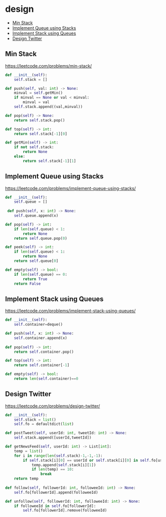 # design

+ [Min Stack](#min-stack)
+ [Implement Queue using Stacks](#implement-queue-using-stacks)
+ [Implement Stack using Queues](#implement-stack-using-queues)
+ [Design Twitter](#design-twitter)

## Min Stack

https://leetcode.com/problems/min-stack/

```python
def __init__(self):
    self.stack = []

def push(self, val: int) -> None:
    minval = self.getMin()
    if minval == None or val < minval:
        minval = val 
    self.stack.append((val,minval))

def pop(self) -> None:
    return self.stack.pop()

def top(self) -> int:
    return self.stack[-1][0]

def getMin(self) -> int:
    if not self.stack:
        return None
    else:
        return self.stack[-1][1]
```


## Implement Queue using Stacks

https://leetcode.com/problems/implement-queue-using-stacks/

```python
def __init__(self):
    self.queue = []
        
 def push(self, x: int) -> None:
    self.queue.append(x)

def pop(self) -> int:
    if len(self.queue) < 1:
        return None
    return self.queue.pop(0) 

def peek(self) -> int:
    if len(self.queue) < 1:
        return None
    return self.queue[0] 

def empty(self) -> bool:
    if len(self.queue) == 0:
        return True
    return False
```


## Implement Stack using Queues

https://leetcode.com/problems/implement-stack-using-queues/

```python
def __init__(self):
    self.container=deque()

def push(self, x: int) -> None:
    self.container.append(x)
        
def pop(self) -> int:
    return self.container.pop()   

def top(self) -> int:
    return self.container[-1]     

def empty(self) -> bool:
    return len(self.container)==0
```


## Design Twitter

https://leetcode.com/problems/design-twitter/

```python
def __init__(self):
    self.stack = list()
    self.fo = defaultdict(list)

def postTweet(self, userId: int, tweetId: int) -> None:
    self.stack.append([userId,tweetId]) 

def getNewsFeed(self, userId: int) -> List[int]:
    temp = list()
    for i in range(len(self.stack)-1,-1,-1):
        if self.stack[i][0] == userId or self.stack[i][0] in self.fo[userId]:
            temp.append(self.stack[i][1])
            if len(temp) == 10:
                break
    return temp 
        
def follow(self, followerId: int, followeeId: int) -> None:
    self.fo[followerId].append(followeeId)

def unfollow(self, followerId: int, followeeId: int) -> None:
    if followeeId in self.fo[followerId]:
        self.fo[followerId].remove(followeeId)
```